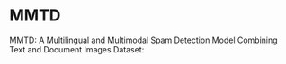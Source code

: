 # MMTD
MMTD: A Multilingual and Multimodal Spam Detection Model Combining Text and Document Images
Dataset:
